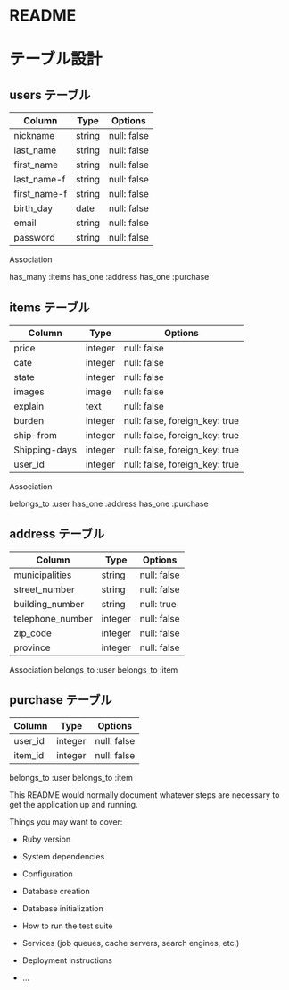 # README

# テーブル設計

## users テーブル

| Column       | Type   | Options     |
| ------------ | ------| ------------ |
| nickname     | string | null: false |
| last_name    | string | null: false |
| first_name   | string | null: false | 
| last_name-f  | string | null: false |
| first_name-f | string | null: false |
| birth_day   | date   | null: false |
| email       | string | null: false |
| password    | string | null: false |

   Association

 has_many :items
 has_one :address
 has_one :purchase

## items テーブル

| Column          | Type    | Options                        |
| --------------- | ------  | ------------------------------ |
| price           | integer | null: false                    |
| cate            | integer | null: false                    |
| state           | integer | null: false                    |
| images          | image   | null: false                    |
| explain         | text    | null: false                    |
| burden          | integer | null: false, foreign_key: true |
| ship-from       | integer | null: false, foreign_key: true |
| Shipping-days   | integer | null: false, foreign_key: true |
| user_id         | integer | null: false, foreign_key: true  | 
  Association

belongs_to :user
has_one :address
has_one :purchase
## address テーブル

| Column           | Type    | Options     |
| ---------------- | ------  | ----------  |
| municipalities   | string  | null: false |
| street_number    | string  | null: false |
| building_number  | string  | null: true  |
| telephone_number | integer | null: false |
| zip_code         | integer | null: false |
| province         | integer | null: false |
Association
belongs_to :user
belongs_to :item

## purchase テーブル


| Column  | Type    | Options    |
| ------- | ------- | ---------- |
| user_id | integer | null: false|
| item_id | integer | null: false|

belongs_to :user
belongs_to :item



This README would normally document whatever steps are necessary to get the
application up and running.

Things you may want to cover:

* Ruby version

* System dependencies

* Configuration

* Database creation

* Database initialization

* How to run the test suite

* Services (job queues, cache servers, search engines, etc.)

* Deployment instructions

* ...
